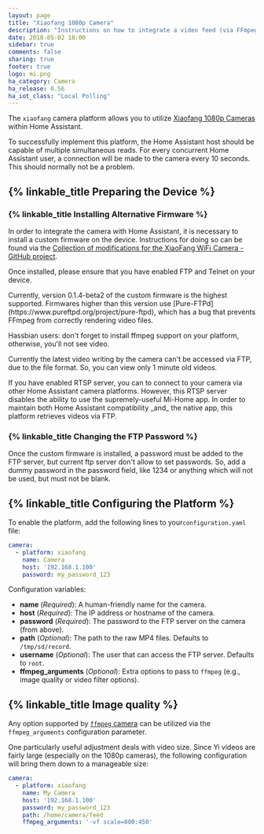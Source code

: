 ```yaml
---
layout: page
title: "Xiaofang 1080p Camera"
description: "Instructions on how to integrate a video feed (via FFmpeg) as a camera within Home Assistant."
date: 2018-05-02 18:00
sidebar: true
comments: false
sharing: true
footer: true
logo: mi.png
ha_category: Camera
ha_release: 0.56
ha_iot_class: "Local Polling"
---
```


The `xiaofang` camera platform allows you to utilize [Xiaofang 1080p Cameras](http://en.miui.com/thread-432937-1-1.html) within Home Assistant. 

To successfully implement this platform, the Home Assistant host should be capable of multiple simultaneous reads. For every concurrent Home Assistant user, a connection will be made to the camera every 10 seconds. This should normally not be a problem.

## {% linkable_title Preparing the Device %}

### {% linkable_title Installing Alternative Firmware %}

In order to integrate the camera with Home Assistant, it is necessary to install a custom firmware on the device. Instructions for doing so can be found via the [Collection of modifications for the XiaoFang WiFi Camera - GitHub project](https://github.com/samtap/fang-hacks).

Once installed, please ensure that you have enabled FTP and Telnet on your device.

 <p class='note warning'>
Currently, version 0.1.4-beta2 of the custom firmware is the highest supported. Firmwares higher than this version use [Pure-FTPd](https://www.pureftpd.org/project/pure-ftpd), which has a bug that prevents FFmpeg from correctly rendering video files.
</p>

<p class='note warning'>
Hassbian users: don't forget to install ffmpeg support on your platform, otherwise, you'll not see video.
</p>

<p class='note warning'>
Currently the latest video writing by the camera can't be accessed via FTP, due to the file format. So, you can view only 1 minute old videos.
</p>

<p class='note warning'>
If you have enabled RTSP server, you can to connect to your camera via other Home Assistant camera platforms. However, this RTSP server disables the ability to use the supremely-useful Mi-Home app. In order to maintain both Home Assistant compatibility _and_ the native app, this platform retrieves videos via FTP.
</p>

### {% linkable_title Changing the FTP Password %}

Once the custom firmware is installed, a password must be added to the FTP server, but current ftp server don't allow to set passwords. So, add a dummy password in the password field, like 1234 or anything which will not be used, but must not be blank.

## {% linkable_title Configuring the Platform %}

To enable the platform, add the following lines to your`configuration.yaml` file:

```yaml
camera:
  - platform: xiaofang
    name: Camera
    host: '192.168.1.100'
    password: my_password_123
```

Configuration variables:

- **name** (*Required*): A human-friendly name for the camera.
- **host** (*Required*): The IP address or hostname of the camera.
- **password** (*Required*): The password to the FTP server on the camera (from above).
- **path** (*Optional*): The path to the raw MP4 files. Defaults to `/tmp/sd/record`.
- **username** (*Optional*): The user that can access the FTP server. Defaults to `root`.
- **ffmpeg_arguments** (*Optional*): Extra options to pass to `ffmpeg` (e.g., image quality or video filter options).

## {% linkable_title Image quality %}

Any option supported by [`ffmpeg` camera](/components/camera.ffmpeg/) can be utilized via the `ffmpeg_arguments` configuration parameter.

One particularly useful adjustment deals with video size. Since Yi videos are fairly large (especially on the 1080p cameras), the following configuration will bring them down to a manageable size:

```yaml
camera:
  - platform: xiaofang
    name: My Camera
    host: '192.168.1.100'
    password: my_password_123
    path: /home/camera/feed
    ffmpeg_arguments: '-vf scale=800:450'
```
